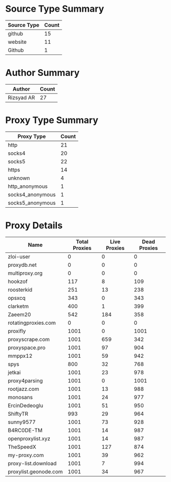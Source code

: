 # Source Type Summary

| Source Type | Count |
|-------------|-------|
| github | 15 |
| website | 11 |
| Github | 1 |


# Author Summary

| Author | Count |
|--------|-------|
| Rizsyad AR | 27 |


# Proxy Type Summary

| Proxy Type | Count |
|------------|-------|
| http | 21 |
| socks4 | 20 |
| socks5 | 22 |
| https | 14 |
| unknown | 4 |
| http_anonymous | 1 |
| socks4_anonymous | 1 |
| socks5_anonymous | 1 |


# Proxy Details

| Name | Total Proxies | Live Proxies | Dead Proxies |
|------|---------------|--------------|---------------|
| zloi-user | 0 | 0 | 0 |
| proxydb.net | 0 | 0 | 0 |
| multiproxy.org | 0 | 0 | 0 |
| hookzof | 117 | 8 | 109 |
| roosterkid | 251 | 13 | 238 |
| opsxcq | 343 | 0 | 343 |
| clarketm | 400 | 1 | 399 |
| Zaeem20 | 542 | 184 | 358 |
| rotatingproxies.com | 0 | 0 | 0 |
| proxifly | 1001 | 0 | 1001 |
| proxyscrape.com | 1001 | 659 | 342 |
| proxyspace.pro | 1001 | 97 | 904 |
| mmppx12 | 1001 | 59 | 942 |
| spys | 800 | 32 | 768 |
| jetkai | 1001 | 23 | 978 |
| proxy4parsing | 1001 | 0 | 1001 |
| rootjazz.com | 1001 | 13 | 988 |
| monosans | 1001 | 24 | 977 |
| ErcinDedeoglu | 1001 | 51 | 950 |
| ShiftyTR | 993 | 29 | 964 |
| sunny9577 | 1001 | 73 | 928 |
| B4RC0DE-TM | 1001 | 14 | 987 |
| openproxylist.xyz | 1001 | 14 | 987 |
| TheSpeedX | 1001 | 127 | 874 |
| my-proxy.com | 1001 | 39 | 962 |
| proxy-list.download | 1001 | 7 | 994 |
| proxylist.geonode.com | 1001 | 34 | 967 |
